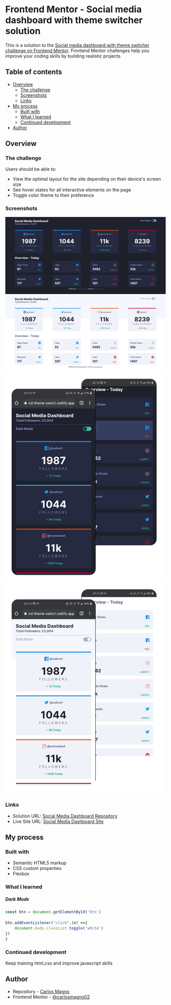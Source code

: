 # Frontend Mentor - Social media dashboard with theme switcher solution

This is a solution to the [Social media dashboard with theme switcher challenge on Frontend Mentor](https://www.frontendmentor.io/challenges/social-media-dashboard-with-theme-switcher-6oY8ozp_H). Frontend Mentor challenges help you improve your coding skills by building realistic projects. 

## Table of contents

- [Overview](#overview)
  - [The challenge](#the-challenge)
  - [Screenshots](#screenshot)
  - [Links](#links)
- [My process](#my-process)
  - [Built with](#built-with)
  - [What I learned](#what-i-learned)
  - [Continued development](#continued-development)
- [Author](#author)

## Overview

### The challenge

Users should be able to:

- View the optimal layout for the site depending on their device's screen size
- See hover states for all interactive elements on the page
- Toggle color theme to their preference

### Screenshots

![Desktop Dark](./screenshots/Desktop-dark.png)
![Desktop White](./screenshots/Desktop-white.png)
![Mobile Dark](./screenshots/Mobile-dark.png)
![Mobile White](./screenshots/Mobile-white.png)

### Links

- Solution URL: [Social Media Dashboard Repository](https://github.com/carlosmagno02/Social-media-dashboard-with-theme-switcher)
- Live Site URL: [Social Media Dashboard Site](https://social-media-dashboard-theme-switch.netlify.app/)

## My process

### Built with

- Semantic HTML5 markup
- CSS custom properties
- Flexbox

### What I learned

##### Dark Mode
```js
const btn = document.getElementById('btn')

btn.addEventListener("click",(e) =>{
    document.body.classList.toggle('white')
})
}
```

### Continued development

Keep training html,css and improve javascript skills


## Author

- Repository - [Carlos Magno](https://github.com/carlosmagno02)
- Frontend Mentor - [@carlosmagno02](https://www.frontendmentor.io/profile/carlosmagno02)
